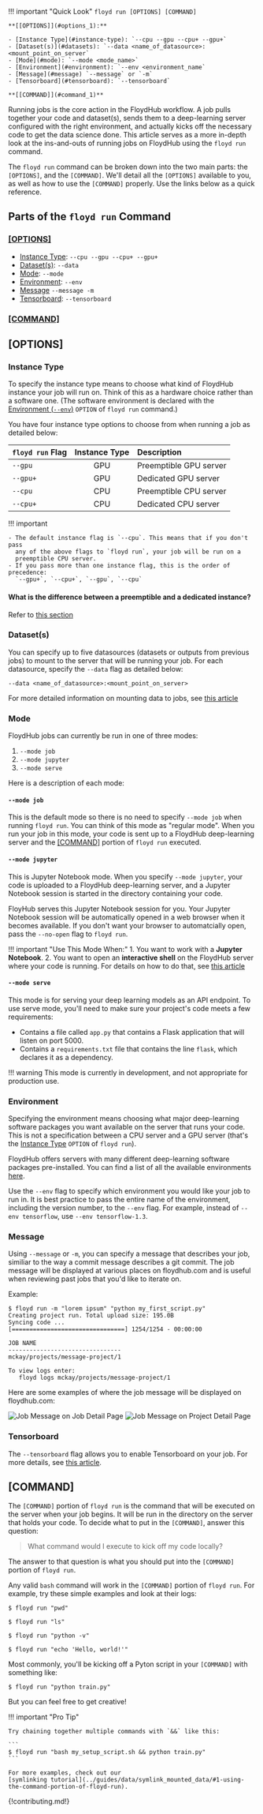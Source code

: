 !!! important "Quick Look"
    `floyd run [OPTIONS] [COMMAND]`

    **[[OPTIONS]](#options_1):**

    - [Instance Type](#instance-type): `--cpu --gpu --cpu+ --gpu+`
    - [Dataset(s)](#datasets): `--data <name_of_datasource>:<mount_point_on_server`
    - [Mode](#mode): `--mode <mode_name>`
    - [Environment](#environment): `--env <environment_name`
    - [Message](#message) `--message` or `-m`
    - [Tensorboard](#tensorboard): `--tensorboard`

    **[[COMMAND]](#command_1)**

Running jobs is the core action in the FloydHub workflow. A job pulls together
your code and dataset(s), sends them to a deep-learning server configured with
the right environment, and actually kicks off the necessary code to get the
data science done. This article serves as a more in-depth look at the
ins-and-outs of running jobs on FloydHub using the `floyd run` command.

The `floyd run` command can be broken down into the two main parts: the
`[OPTIONS]`, and the `[COMMAND]`. We'll detail all the `[OPTIONS]` available to
you, as well as how to use the `[COMMAND]` properly. Use the links below as a
quick reference.

## Parts of the `floyd run` Command

### [[OPTIONS]](#options_1)
- [Instance Type](#instance-type): `--cpu --gpu --cpu+ --gpu+`
- [Dataset(s)](#datasets): `--data`
- [Mode](#mode): `--mode`
- [Environment](#environment): `--env`
- [Message](#message) `--message -m`
- [Tensorboard](#tensorboard): `--tensorboard`

### [[COMMAND]](#command_1)

## [OPTIONS]
### Instance Type

To specify the instance type means to choose what kind of FloydHub instance
your job will run on. Think of this as a hardware choice rather than a software
one. (The software environment is declared with the
[Environment (`--env`)](#environment) `OPTION` of `floyd run` command.)

You have four instance type options to choose from when running a job as
detailed below:

|`floyd run` Flag|Instance Type|Description           |
|:------------|:--------------:|:---------------------|
|`--gpu`      |GPU             |Preemptible GPU server|
|`--gpu+`     |GPU             |Dedicated GPU server  |
|`--cpu`      |CPU             |Preemptible CPU server|
|`--cpu+`     |CPU             |Dedicated CPU server  |

!!! important

    - The default instance flag is `--cpu`. This means that if you don't pass
      any of the above flags to `floyd run`, your job will be run on a
      preemptible CPU server.
    - If you pass more than one instance flag, this is the order of precedence:
      `--gpu+`, `--cpu+`, `--gpu`, `--cpu`

#### What is the difference between a preemptible and a dedicated instance?

Refer to [this section](../faqs/plans/#preemptible-vs-dedicated-instances)


### Dataset(s)

You can specify up to five datasources (datasets or outputs from previous jobs)
to mount to the server that will be running your job. For each datasource,
specify the `--data` flag as detailed below:

```
--data <name_of_datasource>:<mount_point_on_server>
```

For more detailed information on mounting data to jobs, see
[this article](../guides/data/mounting_data)

### Mode

FloydHub jobs can currently be run in one of three modes:

1. `--mode job`
2. `--mode jupyter`
3. `--mode serve`

Here is a description of each mode:

#### `--mode job`

This is the default mode so there is no need to specify `--mode job` when
running `floyd run`. You can think of this mode as "regular mode". When you run
your job in this mode, your code is sent up to a FloydHub deep-learning server
and the [[COMMAND]](#command) portion of `floyd run` executed.

#### `--mode jupyter`

This is Jupyter Notebook mode. When you specify `--mode jupyter`, your code is
uploaded to a FloydHub deep-learning server, and a Jupyter Notebook session is
started in the directory containing your code.

FloyHub serves this Jupyter Notebook session for you. Your Jupyter Notebook
session will be automatically opened in a web browser when it becomes
available. If you don't want your browser to automatcially open, pass the `--no-open` flag to `floyd run`.

!!! important "Use This Mode When:"
    1. You want to work with a **Jupyter Notebook**.
    2. You want to open an **interactive shell** on the FloydHub server where your code
       is running. For details on how to do that, see [this article](../guides/ssh)

#### `--mode serve`

This mode is for serving your deep learning models as an API endpoint. To use
serve mode, you'll need to make sure your project's code meets a few
requirements:

- Contains a file called `app.py` that contains a Flask application that will
  listen on port 5000.
- Contains a `requirements.txt` file that contains the line `flask`, which
  declares it as a dependency.

!!! warning
    This mode is currently in development, and not appropriate for production
    use.

### Environment

Specifying the environment means choosing what major deep-learning software
packages you want available on the server that runs your code. This is not a
specification between a CPU server and a GPU server (that's the
[Instance Type](#instance-type) `OPTION` of `floyd run`).

FloydHub offers servers with many different deep-learning software packages
pre-installed.  You can find a list of all the available environments
[here](../guides/environments).

Use the `--env` flag to specify which environment you would like your job to
run in. It is best practice to pass the entire name of the environment,
including the version number, to the `--env` flag. For example, instead of
`--env tensorflow`, use `--env tensorflow-1.3`.

### Message

Using `--message` or `-m`, you can specify a message that describes your job,
similiar to the way a commit message describes a git commit. The job message
will be displayed at various places on floydhub.com and is useful when
reviewing past jobs that you'd like to iterate on.

Example:

```
$ floyd run -m "lorem ipsum" "python my_first_script.py"
Creating project run. Total upload size: 195.0B
Syncing code ...
[================================] 1254/1254 - 00:00:00

JOB NAME
--------------------------------
mckay/projects/message-project/1

To view logs enter:
   floyd logs mckay/projects/message-project/1
```

Here are some examples of where the job message will be displayed on floydhub.com:

![Job Message on Job Detail Page](../img/job_detail_message.jpg)
![Job Message on Project Detail Page](../img/project_detail_job_message.jpg)

### Tensorboard

The `--tensorboard` flag allows you to enable Tensorboard on your job. For more details, see [this article](../guides/jobs/tensorboard).

## [COMMAND]

The `[COMMAND]` portion of `floyd run` is the command that will be executed on
the server when your job begins. It will be run in the directory on the server
that holds your code. To decide what to put in the `[COMMAND]`, answer this
question:

> What command would I execute to kick off my code locally?

The answer to that question is what you should put into the `[COMMAND]` portion
of `floyd run`.

Any valid `bash` command will work in the `[COMMAND]` portion of `floyd run`.
For example, try these simple examples and look at their logs:

```
$ floyd run "pwd"
```

```
$ floyd run "ls"
```

```
$ floyd run "python -v"
```

```
$ floyd run "echo 'Hello, world!'"
```

Most commonly, you'll be kicking off a Pyton script in your `[COMMAND]` with something like:

```
$ floyd run "python train.py"
```

But you can feel free to get creative!

!!! important "Pro Tip"

    Try chaining together multiple commands with `&&` like this:

    ```
    $ floyd run "bash my_setup_script.sh && python train.py"
    ```

    For more examples, check out our
    [symlinking tutorial](../guides/data/symlink_mounted_data/#1-using-the-command-portion-of-floyd-run).

{!contributing.md!}
